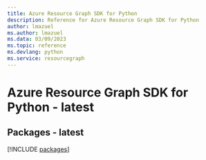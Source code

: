 ```yaml
---
title: Azure Resource Graph SDK for Python
description: Reference for Azure Resource Graph SDK for Python
author: lmazuel
ms.author: lmazuel
ms.data: 03/09/2023
ms.topic: reference
ms.devlang: python
ms.service: resourcegraph
---
```

# Azure Resource Graph SDK for Python - latest
## Packages - latest
[!INCLUDE [packages](resource-graph-index.md)]
